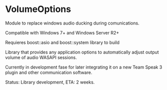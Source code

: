 VolumeOptions
=============

Module to replace windows audio ducking during comunications.

Compatible with Windows 7+ and Windows Server R2+

Requieres boost::asio and boost::system library to build

Library that provides any application options to automatically adjust output volume of audio WASAPI sessions.

Currently in development fase for later integrating it on a new Team Speak 3 plugin and other communication software.

Status: Library development, ETA: 2 weeks.
